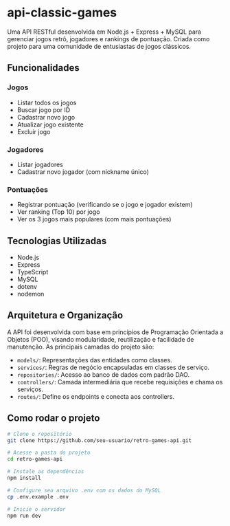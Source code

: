 # api-classic-games

Uma API RESTful desenvolvida em Node.js + Express + MySQL para gerenciar jogos retrô, jogadores e rankings de pontuação. Criada como projeto para uma comunidade de entusiastas de jogos clássicos.

## Funcionalidades

### Jogos
- Listar todos os jogos
- Buscar jogo por ID
- Cadastrar novo jogo
- Atualizar jogo existente
- Excluir jogo

### Jogadores
- Listar jogadores
- Cadastrar novo jogador (com nickname único)

### Pontuações
- Registrar pontuação (verificando se o jogo e jogador existem)
- Ver ranking (Top 10) por jogo
- Ver os 3 jogos mais populares (com mais pontuações)

## Tecnologias Utilizadas

- Node.js
- Express
- TypeScript
- MySQL
- dotenv
- nodemon


## Arquitetura e Organização

A API foi desenvolvida com base em princípios de Programação Orientada a Objetos (POO), visando modularidade, reutilização e facilidade de manutenção. As principais camadas do projeto são:

- `models/`: Representações das entidades como classes.
- `services/`: Regras de negócio encapsuladas em classes de serviço.
- `repositories/`: Acesso ao banco de dados com padrão DAO.
- `controllers/`: Camada intermediária que recebe requisições e chama os serviços.
- `routes/`: Define os endpoints e conecta aos controllers.


## Como rodar o projeto

```bash
# Clone o repositório
git clone https://github.com/seu-usuario/retro-games-api.git

# Acesse a pasta do projeto
cd retro-games-api

# Instale as dependências
npm install

# Configure seu arquivo .env com os dados do MySQL
cp .env.example .env

# Inicie o servidor
npm run dev